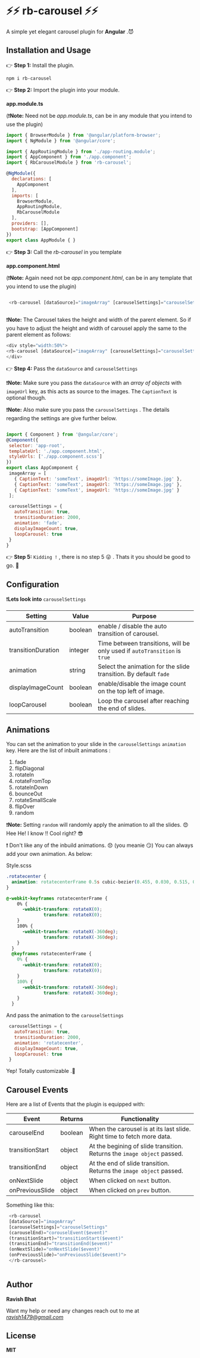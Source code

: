 # :zap::zap: rb-carousel :zap::zap:

A simple yet elegant carousel plugin for **Angular** .:smiling_imp:

## Installation and Usage

:point_right: **Step 1:** Install the plugin. 

```
npm i rb-carousel
```

:point_right: **Step 2:** Import the plugin into your module.

**app.module.ts** 

(:heavy_exclamation_mark:**Note:** Need not be *app.module.ts*, can be in any module that you intend to use the plugin)
```javascript
import { BrowserModule } from '@angular/platform-browser';
import { NgModule } from '@angular/core';

import { AppRoutingModule } from './app-routing.module';
import { AppComponent } from './app.component';
import { RbCarouselModule } from 'rb-carousel';

@NgModule({
  declarations: [
    AppComponent
  ],
  imports: [
    BrowserModule,
    AppRoutingModule,
    RbCarouselModule
  ],
  providers: [],
  bootstrap: [AppComponent]
})
export class AppModule { }

```

:point_right: **Step 3:** Call the *rb-carousel* in you template

**app.component.html**

(:heavy_exclamation_mark:**Note:** Again need not be *app.component.html*, can be in any template that you intend to use the plugin)
```javascript

 <rb-carousel [dataSource]="imageArray" [carouselSettings]="carouselSettings"></rb-carousel>
 
 ```
 
:heavy_exclamation_mark:**Note:** The Carousel takes the height and width of the parent element. So if you have to adjust the height and width of carousel apply the same to the parent element as follows:

```javascript
<div style="width:50%">
<rb-carousel [dataSource]="imageArray" [carouselSettings]="carouselSettings"></rb-carousel>
</div>
```
 
 :point_right: **Step 4:** Pass the `dataSource` and `carouselSettings`
 
 :heavy_exclamation_mark:**Note:** Make sure you pass the `dataSource` with an *array of objects* with `imageUrl` key, as this acts as source to the images. The `CaptionText` is optional though.
 
 :heavy_exclamation_mark:**Note:** Also make sure you pass the `carouselSettings` . The details regarding the settings are give further below.
 
 
 ```javascript
 
 import { Component } from '@angular/core';
@Component({
  selector: 'app-root',
  templateUrl: './app.component.html',
  styleUrls: ['./app.component.scss']
})
export class AppComponent {
  imageArray = [
    { CaptionText: 'someText', imageUrl: 'https://someImage.jpg' },
    { CaptionText: 'someText', imageUrl: 'https://someImage.jpg' },
    { CaptionText: 'someText', imageUrl: 'https://someImage.jpg' }
  ];

  carouselSettings = {
    autoTransition: true,
    transitionDuration: 2000,
    animation: 'fade',
    displayImageCount: true,
    loopCarousel: true
  }
}
 
 ```

 :point_right: **Step 5:**  `Kidding !` , there is no step 5 :stuck_out_tongue_winking_eye: . Thats it you should be good to go. :triumph:

## Configuration

:heavy_exclamation_mark:**Lets look into** `carouselSettings`


Setting      | Value         | Purpose 
------------ | ------------- | ------------- 
autoTransition | boolean | enable / disable the auto transition of carousel.
transitionDuration | integer | Time between transitions, will be only used if `autoTransition` is `true`
animation | string | Select the animation for the slide transition. By default `fade`
displayImageCount | boolean | enable/disable the image count on the top left of image.
loopCarousel | boolean | Loop the carousel after reaching the end of slides.


## Animations

You can set the animation to your slide in the `carouselSettings` `animation` key.
Here are the list of inbuilt animations :
1. fade
2. flipDiagonal
3. rotateIn
4. rotateFromTop
5. rotateInDown
6. bounceOut
7. rotateSmallScale
8. flipOver
9. random

:heavy_exclamation_mark:**Note:** Setting `random` will randomly apply the animation to all the slides. 
:heart_eyes: Hee He! I know !! Cool right? :sunglasses:

:heavy_exclamation_mark: Don't like any of the inbuild animations. :disappointed: (you meanie :smirk:)
You can always add your own animation. As below:

Style.scss
```css
.rotatecenter {
  animation: rotatecenterFrame 0.5s cubic-bezier(0.455, 0.030, 0.515, 0.955) both;
}

@-webkit-keyframes rotatecenterFrame {
    0% {
      -webkit-transform: rotateX(0);
              transform: rotateX(0);
    }
    100% {
      -webkit-transform: rotateX(-360deg);
              transform: rotateX(-360deg);
    }
  }
  @keyframes rotatecenterFrame {
    0% {
      -webkit-transform: rotateX(0);
              transform: rotateX(0);
    }
    100% {
      -webkit-transform: rotateX(-360deg);
              transform: rotateX(-360deg);
    }
  }

```

And pass the animation to the `carouselSettings`

```javascript
 carouselSettings = {
   autoTransition: true,
   transitionDuration: 2000,
   animation: 'rotatecenter',
   displayImageCount: true,
   loopCarousel: true
 }
```

Yep! Totally customizable .:punch:

## Carousel Events

Here are a list of Events that the plugin is equipped with:

Event      | Returns         | Functionality 
------------ | ------------- | ------------- 
carouselEnd | boolean | When the carousel is at its last slide. Right time to fetch more data.
transitionStart | object | At the begining of slide transition. Returns the `image object` passed. 
transitionEnd | object | At the end of slide transition. Returns the `image object` passed. 
onNextSlide | object | When clicked on `next` button.
onPreviousSlide | object | When clicked on `prev` button.


Something like this:
```javascript
 <rb-carousel 
 [dataSource]="imageArray"
 [carouselSettings]="carouselSettings" 
 (carouselEnd)="corouselEvent($event)" 
 (transitionStart)="transitionStart($event)"
 (transitionEnd)="transitionEnd($event)"
 (onNextSlide)="onNextSlide($event)" 
 (onPreviousSlide)="onPreviousSlide($event)">
 </rb-carousel>
        
```

## Author

**Ravish Bhat**

Want my help or need any changes reach out to me at *ravish1479@gmail.com*



## License

**MIT**




